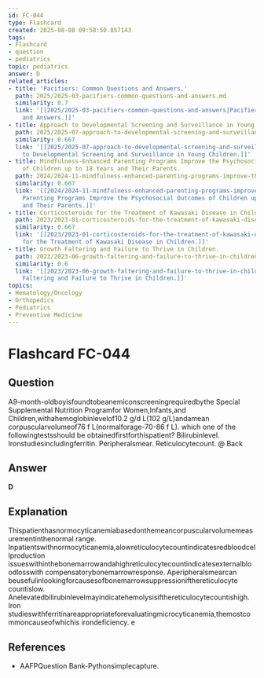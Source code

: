 ```yaml
---
id: FC-044
type: Flashcard
created: 2025-08-08 09:58:50.857143
tags:
- Flashcard
- question
- pediatrics
topic: pediatrics
answer: D
related_articles:
- title: 'Pacifiers: Common Questions and Answers.'
  path: 2025/2025-03-pacifiers-common-questions-and-answers.md
  similarity: 0.7
  link: '[[2025/2025-03-pacifiers-common-questions-and-answers|Pacifiers: Common Questions
    and Answers.]]'
- title: Approach to Developmental Screening and Surveillance in Young Children.
  path: 2025/2025-07-approach-to-developmental-screening-and-surveillance-in-youn.md
  similarity: 0.667
  link: '[[2025/2025-07-approach-to-developmental-screening-and-surveillance-in-youn|Approach
    to Developmental Screening and Surveillance in Young Children.]]'
- title: Mindfulness-Enhanced Parenting Programs Improve the Psychosocial Outcomes
    of Children up to 18 Years and Their Parents.
  path: 2024/2024-11-mindfulness-enhanced-parenting-programs-improve-the-psychoso.md
  similarity: 0.667
  link: '[[2024/2024-11-mindfulness-enhanced-parenting-programs-improve-the-psychoso|Mindfulness-Enhanced
    Parenting Programs Improve the Psychosocial Outcomes of Children up to 18 Years
    and Their Parents.]]'
- title: Corticosteroids for the Treatment of Kawasaki Disease in Children.
  path: 2023/2023-01-corticosteroids-for-the-treatment-of-kawasaki-disease-in-chi.md
  similarity: 0.667
  link: '[[2023/2023-01-corticosteroids-for-the-treatment-of-kawasaki-disease-in-chi|Corticosteroids
    for the Treatment of Kawasaki Disease in Children.]]'
- title: Growth Faltering and Failure to Thrive in Children.
  path: 2023/2023-06-growth-faltering-and-failure-to-thrive-in-children.md
  similarity: 0.6
  link: '[[2023/2023-06-growth-faltering-and-failure-to-thrive-in-children|Growth
    Faltering and Failure to Thrive in Children.]]'
topics:
- Hematology/Oncology
- Orthopedics
- Pediatrics
- Preventive Medicine
---
```


# Flashcard FC-044

## Question

A9-month-oldboyisfoundtobeanemiconscreeningrequiredbythe Special Supplemental Nutrition Programfor Women,Infants,and Children,withahemoglobinlevelof10.2 g/d L(102 g/L)andamean corpuscularvolumeof76 f L(normalforage-70-86 f L). which one of the followingtestsshould be obtainedfirstforthispatient? Bilirubinlevel. Ironstudiesincludingferritin. Peripheralsmear. Reticulocytecount. @ Back

## Answer

**D**

## Explanation

Thispatienthasnormocyticanemiabasedonthemeancorpuscularvolumemeasurementinthenormal range. Inpatientswithnormocyticanemia,alowreticulocytecountindicatesredbloodcellproduction issueswithinthebonemarrowandahighreticulocytecountindicatesexternalbloodlosswith compensatorybonemarrowresponse. Aperipheralsmearcan beusefulinlookingforcausesofbonemarrowsuppressionifthereticulocyte countislow. Anelevatedbilirubinlevelmayindicatehemolysisifthereticulocytecountishigh. Iron studieswithferritinareappropriateforevaluatingmicrocyticanemia,themostcommoncauseofwhichis irondeficiency. e

## References

- AAFPQuestion Bank-Pythonsimplecapture.

